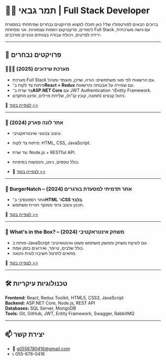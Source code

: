 # 👩‍💻 תמר גבאי | Full Stack Developer

ברוכים הבאים לפורטפוליו שלי! כאן תוכלו למצוא פרויקטים נבחרים שפיתחתי במסגרת לימודים, פרקטיקום ויוזמות עצמאיות. אני מפתחת Full Stack עם גישה מערכתית, ירידה לפרטים, ויכולת עבודה בצוותים טכניים מורכבים.

---

## 🚀 פרויקטים נבחרים

### 🧑‍🤝‍🧑 מערכת שידוכים (2025)
- מערכת Full Stack עם הרשאות לפי סוגי משתמשים: הורה, שדכן, מועמד ומנהל.
- פיתוח צד לקוח ב־**React + Redux** עם שמירה על אבטחה והרשאות.
- צד שרת ב־**ASP.NET Core** עם JWT Authentication ו־Entity Framework.
- ניהול קבצים (תמונה, קובץ קו"ח), שליחת מיילים, וסינון מתקדם.

🔗 [לצפייה בקוד >>](https://github.com/TamarGabay/matchmaking-app)

---

### 🎡 אתר לונה פארק (2024)
- עיצוב צבעוני ואינטראקטיבי.
- פיתוח צד לקוח: HTML, CSS, JavaScript.
- צד שרת: Node.js + RESTful API.
- כולל טפסים, ניווט, והנפשות בסיסיות.

- 🔗 [לצפייה בקוד >>](https://github.com/TamarGabay/luna-park-site)

---
### 🍔 BurgerNatch – אתר תדמיתי למסעדת בורגרים (2024)
- אתר רספונסיבי ב־**HTML ו־CSS בלבד**.
- תכנון עיצוב גרפי ממוקד חוויית משתמש.

🔗 [לצפייה בקוד >>](https://github.com/TamarGabay/burgernatch-website)

---
### 🎁 What's in the Box? – משחק אינטראקטיבי (2024)
- פותח ב-JavaScript עם לוגיקת משחק וממשק משתמש פשוט ואינטואיטיבי.
- כולל שלבים, טיימר, ואירועים בזמן אמת.
- מתאים לתרגול חשיבה לוגית והנאה.

🔗 [לצפייה בקוד >>](https://github.com/TamarGabay/whats-in-the-box)


---

## 🛠️ טכנולוגיות עיקריות

**Frontend:** React, Redux Toolkit, HTML5, CSS3, JavaScript  
**Backend:** ASP.NET Core, Node.js, REST API  
**Databases:** SQL Server, MongoDB  
**Tools:** Git, GitHub, JWT, Entity Framework, Swagger, RabbitMQ

---

## 📫 יצירת קשר
- 📧 g0556780416@gmail.com  
- 📞 055-678-0416
